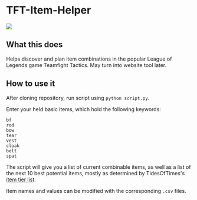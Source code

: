 # TFT-Item-Helper

![](https://i.imgur.com/bgedRtR.png)

## What this does
Helps discover and plan item combinations in the popular League of Legends game Teamfight Tactics. May turn into website tool later.

## How to use it
After cloning repository, run script using `python script.py`.

Enter your held basic items, which hold the following keywords:
```
bf
rod
bow
tear
vest
cloak
belt
spat
```
The script will give you a list of current combinable items, as well as a list of the next 10 best potential items, mostly as determined by TidesOfTimes's [item tier list](https://i.imgur.com/7B2ORNV.png).

Item names and values can be modified with the corresponding `.csv` files.
